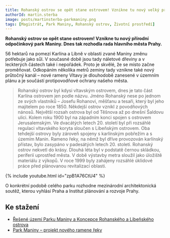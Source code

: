 ```yaml
---
title: Rohanský ostrov se opět stane ostrovem! Vznikne tu nový velký přírodní odpočinkový park
authorId: martin.sterba
image: posts/martinsterba-parkmaniny.png
tags: [Magistrát, Park Maniny, Rohanský ostrov, Životní prostředí]
---
```


**Rohanský ostrov se opět stane ostrovem! Vznikne tu nový přírodní odpočinkový park Maniny. Dnes tak rozhodla rada hlavního města Prahy.** 

56 hektarů na pomezí Karlína a Libně v oblasti zvané Maniny změnu potřebuje jako sůl. V současné době jsou tady náletové dřeviny a v leckterých částech také i nepořádek. Proto je skvělé, že se místo začne proměňovat. Odkopáním několika metrů zeminy tady vznikne také nový průtočný kanál – nové rameny Vltavy je dlouhodobě zanesené v územním plánu a je součástí protipovodňové ochrany našeho města.

> Rohanský ostrov byl kdysi vltavským ostrovem, dnes je tato část Karlína ostrovem jen podle názvu. Jméno Rohanský nese po jednom ze svých vlastníků – Josefu Rohanovi, měšťanu a tesaři, který byl jeho majitelem po roce 1850. Někdejší ostrov vznikl z povodňových nánosů. Největší rozsah ostrova byl od Těšnova až po dnešní Šaldovu ulici. Kolem roku 1900 byl na západním konci spojen s ostrovem Jerusalemským. Ve dvacátých letech 20. století byl při rozsáhlé regulaci vltavského koryta sloučen s Libeňským ostrovem. Oba tehdejší ostrovy byly zároveň spojeny s karlínským pobřežím a s územím Manin. Rameno řeky, na němž byl dříve provozován karlínský přístav, bylo zasypáno v padesátých letech 20. století. Rohanský ostrov nekvetl do krásy. Dlouhá léta byl v podstatě černou skládkou, periferií uprostřed města. V době výstavby metra sloužil jako úložiště materiálu z výkopů. V roce 1999 byly zahájeny rozsáhlé úklidové práce před plánovanou revitalizací oblasti.

{% include youtube.html id="zpB1A76CtU4" %}

O konkrétní podobě celého parku rozhodne mezinárodní architektonická soutěž, kterou vyhlásí Praha a Institut plánování a rozvoje Prahy.

## Ke stažení
- [Řešené území Parku Maniny a Koncepce Rohanského a Libeňského ostrova](https://iprpraha.cz/assets/files/files/6583a0f871550acc6845fa20fa121ef7.pdf)
- [Park Maniny – projekt nového ramene řeky](https://iprpraha.cz/assets/files/files/ed27e44100dc2eabd11dc0264626cdb4.pdf)
